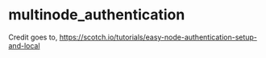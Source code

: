 # multinode_authentication

Credit goes to, https://scotch.io/tutorials/easy-node-authentication-setup-and-local
